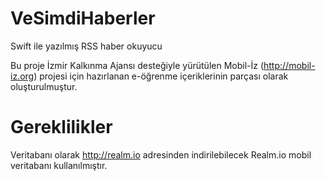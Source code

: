 VeSimdiHaberler
===============

Swift ile yazılmış RSS haber okuyucu

Bu proje İzmir Kalkınma Ajansı desteğiyle yürütülen Mobil-İz (http://mobil-iz.org) projesi için hazırlanan e-öğrenme içeriklerinin parçası olarak oluşturulmuştur.


Gereklilikler
==============
Veritabanı olarak http://realm.io adresinden indirilebilecek Realm.io mobil veritabanı kullanılmıştır.
